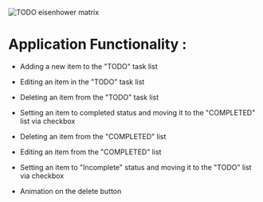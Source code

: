 ![TODO eisenhower matrix](https://user-images.githubusercontent.com/8201843/113413843-4080fb80-93c4-11eb-9f20-15e4b4c1e430.png)

# Application Functionality :

  - Adding a new item to the "TODO" task list
  - Editing an item in the "TODO" task list
  - Deleting an item from the "TODO" task list
  - Setting an item to completed status and moving it to the "COMPLETED" list via checkbox

  - Deleting an item from the "COMPLETED" list
  - Editing an item from the "COMPLETED" list
  - Setting an item to "Incomplete" status and moving it to the "TODO" list via checkbox
  - Animation on the delete button